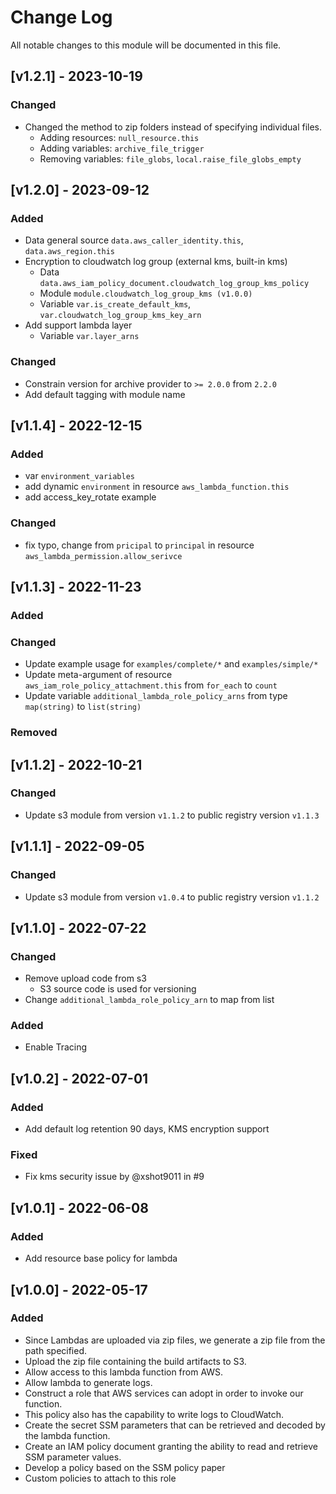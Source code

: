 # Change Log

All notable changes to this module will be documented in this file.

## [v1.2.1] - 2023-10-19

### Changed

- Changed the method to zip folders instead of specifying individual files.
  - Adding resources: `null_resource.this`
  - Adding variables: `archive_file_trigger`
  - Removing variables: `file_globs`, `local.raise_file_globs_empty`

## [v1.2.0] - 2023-09-12

### Added

- Data general source `data.aws_caller_identity.this`, `data.aws_region.this`
- Encryption to cloudwatch log group (external kms, built-in kms)
  - Data `data.aws_iam_policy_document.cloudwatch_log_group_kms_policy`
  - Module `module.cloudwatch_log_group_kms (v1.0.0)`
  - Variable `var.is_create_default_kms`, `var.cloudwatch_log_group_kms_key_arn`
- Add support lambda layer
  - Variable `var.layer_arns`

### Changed

- Constrain version for archive provider to `>= 2.0.0` from `2.2.0`
- Add default tagging with module name

## [v1.1.4] - 2022-12-15

### Added
- var `environment_variables`
- add dynamic `environment` in resource `aws_lambda_function.this`
- add access_key_rotate example

### Changed

- fix typo, change from `pricipal` to `principal` in resource `aws_lambda_permission.allow_serivce`

## [v1.1.3] - 2022-11-23

### Added

### Changed

- Update example usage for `examples/complete/*` and `examples/simple/*`
- Update meta-argument of resource `aws_iam_role_policy_attachment.this` from `for_each` to `count`
- Update variable `additional_lambda_role_policy_arns` from type `map(string)` to `list(string)`

### Removed

## [v1.1.2] - 2022-10-21

### Changed

- Update s3 module from version `v1.1.2` to public registry version `v1.1.3`

## [v1.1.1] - 2022-09-05

### Changed

- Update s3 module from version `v1.0.4` to public registry version `v1.1.2`

## [v1.1.0] - 2022-07-22

### Changed

- Remove upload code from s3
  - S3 source code is used for versioning
- Change `additional_lambda_role_policy_arn` to map from list

### Added

- Enable Tracing

## [v1.0.2] - 2022-07-01

### Added

- Add default log retention 90 days, KMS encryption support

### Fixed

- Fix kms security issue by @xshot9011 in #9

## [v1.0.1] - 2022-06-08

### Added

- Add resource base policy for lambda

## [v1.0.0] - 2022-05-17

### Added 

- Since Lambdas are uploaded via zip files, we generate a zip file from the path specified.
- Upload the zip file containing the build artifacts to S3.
- Allow access to this lambda function from AWS.
- Allow lambda to generate logs.
- Construct a role that AWS services can adopt in order to invoke our function.
- This policy also has the capability to write logs to CloudWatch.
- Create the secret SSM parameters that can be retrieved and decoded by the lambda function.
- Create an IAM policy document granting the ability to read and retrieve SSM parameter values.
- Develop a policy based on the SSM policy paper
- Custom policies to attach to this role
